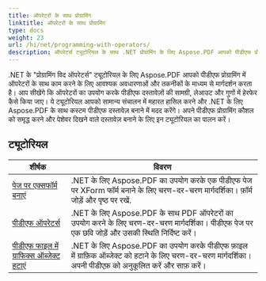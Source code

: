 ```yaml
---
title: ऑपरेटरों के साथ प्रोग्रामिंग
linktitle: ऑपरेटरों के साथ प्रोग्रामिंग
type: docs
weight: 23
url: /hi/net/programming-with-operators/
description: ऑपरेटर्स ट्यूटोरियल के साथ .NET प्रोग्रामिंग के लिए Aspose.PDF आपको पीडीएफ प्रोग्रामिंग में ऑपरेटरों के साथ काम करने के लिए आवश्यक तकनीकें सिखाता है।
---
```


.NET के "प्रोग्रामिंग विद ऑपरेटर्स" ट्यूटोरियल के लिए Aspose.PDF आपको पीडीएफ प्रोग्रामिंग में ऑपरेटरों के साथ काम करने के लिए आवश्यक अवधारणाओं और तकनीकों के माध्यम से मार्गदर्शन करता है। आप सीखेंगे कि ऑपरेटरों का उपयोग करके पीडीएफ दस्तावेज़ों की सामग्री, लेआउट और गुणों में हेरफेर कैसे किया जाए। ये ट्यूटोरियल आपको सामान्य संचालन में महारत हासिल करने और .NET के लिए Aspose.PDF के साथ कस्टम पीडीएफ दस्तावेज़ बनाने में मदद करेंगे। अपने पीडीएफ प्रोग्रामिंग कौशल को समृद्ध करने और पेशेवर दिखने वाले दस्तावेज़ बनाने के लिए इन ट्यूटोरियल का पालन करें।

## ट्यूटोरियल
| शीर्षक | विवरण |
| --- | --- | 
| [पेज पर एक्सफॉर्म बनाएं](./draw-xform-on-page/) | .NET के लिए Aspose.PDF का उपयोग करके एक पीडीएफ पेज पर XForm फॉर्म बनाने के लिए चरण-दर-चरण मार्गदर्शिका। फ़ॉर्म जोड़ें और पृष्ठ पर रखें. |  
| [पीडीएफ ऑपरेटर्स](./pdf-operators/) | .NET के लिए Aspose.PDF के साथ PDF ऑपरेटरों का उपयोग करने के लिए चरण-दर-चरण मार्गदर्शिका। पीडीएफ पेज पर एक छवि जोड़ें और उसकी स्थिति निर्दिष्ट करें। |  
| [पीडीएफ फाइल में ग्राफिक्स ऑब्जेक्ट हटाएं](./remove-graphics-objects/) | .NET के लिए Aspose.PDF का उपयोग करके पीडीएफ फ़ाइल में ग्राफ़िक ऑब्जेक्ट को हटाने के लिए चरण-दर-चरण मार्गदर्शिका। अपनी पीडीएफ़ को अनुकूलित करें और साफ़ करें। |  